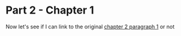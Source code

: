 # Part 2 - Chapter 1

Now let's see if I can link to the original [chapter 2 paragraph 1](../chapter1.md#paragraph-1) or not
